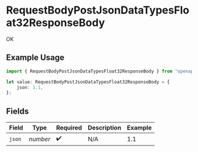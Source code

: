 # RequestBodyPostJsonDataTypesFloat32ResponseBody

OK

## Example Usage

```typescript
import { RequestBodyPostJsonDataTypesFloat32ResponseBody } from "openapi/sdk/models/operations";

let value: RequestBodyPostJsonDataTypesFloat32ResponseBody = {
    json: 1.1,
};
```

## Fields

| Field              | Type               | Required           | Description        | Example            |
| ------------------ | ------------------ | ------------------ | ------------------ | ------------------ |
| `json`             | *number*           | :heavy_check_mark: | N/A                | 1.1                |
